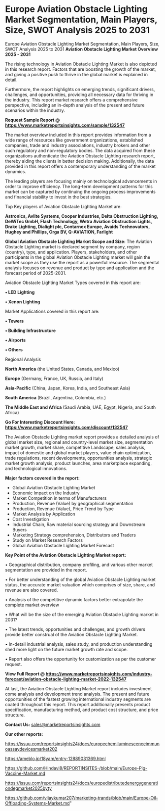 # Europe Aviation Obstacle Lighting Market Segmentation, Main Players, Size, SWOT Analysis 2025 to 2031
Europe Aviation Obstacle Lighting Market Segmentation, Main Players, Size, SWOT Analysis 2025 to 2031
<Strong> Aviation Obstacle Lighting Market Overview 2025 - 2031</strong>

The rising technology in Aviation Obstacle Lighting Market is also depicted in this research report. Factors that are boosting the growth of the market, and giving a positive push to thrive in the global market is explained in detail.

Furthermore, the report highlights on emerging trends, significant drivers, challenges, and opportunities, providing all necessary data for thriving in the industry. This report market research offers a comprehensive perspective, including an in-depth analysis of the present and future scenarios within the industry.

<strong>Request Sample Report @ <a href=https://www.marketreportsinsights.com/sample/132547>https://www.marketreportsinsights.com/sample/132547</a></strong>

The market overview included in this report provides information from a wide range of resources like government organizations, established companies, trade and industry associations, industry brokers and other such regulatory and non-regulatory bodies. The data acquired from these organizations authenticate the Aviation Obstacle Lighting research report, thereby aiding the clients in better decision making. Additionally, the data provided in this report offers a contemporary understanding of the market dynamics.

The leading players are focusing mainly on technological advancements in order to improve efficiency. The long-term development patterns for this market can be captured by continuing the ongoing process improvements and financial stability to invest in the best strategies.

Top Key players of Aviation Obstacle Lighting Market are:

<strong>Astronics, Avlite Systems, Cooper Industries, Delta Obstruction Lighting, DeWiTec GmbH, Flash Technology, Wetra Aviation Obstruction Lights, Drake Lighting, Dialight plc, Contarnex Europe, Avaids Technovators, Hughey and Phillips, Orga BV, Q-AVIATION, Farlight</strong>

<strong><b>Global Aviation Obstacle Lighting Market Scope and Size:</b></strong>
The Aviation Obstacle Lighting market is declared segment by company, region (country), type, and application. Players, stakeholders, and other participants in the global Aviation Obstacle Lighting market will gain the market scope as they use the report as a powerful resource. The segmental analysis focuses on revenue and product by type and application and the forecast period of 2025-2031.

Aviation Obstacle Lighting Market Types covered in this report are:

<strong>• LED Lighting

• Xenon Lighting</strong>

Market Applications covered in this report are:

<strong>• Towers

• Building Infrastructure

• Airports

• Others</strong> 

Regional Analysis

<strong>North America</strong> (the United States, Canada, and Mexico)

<strong>Europe</strong> (Germany, France, UK, Russia, and Italy)

<strong>Asia-Pacific</strong> (China, Japan, Korea, India, and Southeast Asia)

<strong>South America</strong> (Brazil, Argentina, Colombia, etc.)

<strong>The Middle East and Africa</strong> (Saudi Arabia, UAE, Egypt, Nigeria, and South Africa)

<strong>Go For Interesting Discount Here: <a href=https://www.marketreportsinsights.com/discount/132547>https://www.marketreportsinsights.com/discount/132547</a></strong>

The Aviation Obstacle Lighting market report provides a detailed analysis of global market size, regional and country-level market size, segmentation market growth, market share, competitive Landscape, sales analysis, impact of domestic and global market players, value chain optimization, trade regulations, recent developments, opportunities analysis, strategic market growth analysis, product launches, area marketplace expanding, and technological innovations.

<strong><b>Major factors covered in the report:</b></strong>
<ul>
  <li>Global Aviation Obstacle Lighting Market </li>
  <li>Economic Impact on the Industry</li>
  <li>Market Competition in terms of Manufacturers</li>
  <li>Production, Revenue (Value) by geographical segmentation</li>
  <li>Production, Revenue (Value), Price Trend by Type</li>
  <li>Market Analysis by Application</li>
  <li>Cost Investigation</li>
  <li>Industrial Chain, Raw material sourcing strategy and Downstream Buyers</li>
  <li>Marketing Strategy comprehension, Distributors and Traders</li>
  <li>Study on Market Research Factors</li>
  <li>Global Aviation Obstacle Lighting Market Forecast</li>
</ul>

<strong><b>Key Point of the Aviation Obstacle Lighting Market report:</b></strong>

• Geographical distribution, company profiling, and various other market segmentation are provided in the report.

• For better understanding of the global Aviation Obstacle Lighting market status, the accurate market valuation which comprises of size, share, and revenue are also covered.

• Analysis of the competitive dynamic factors better extrapolate the complete market overview

• What will be the size of the emerging Aviation Obstacle Lighting market in 2031?

• The latest trends, opportunities and challenges, and growth drivers provide better construal of the Aviation Obstacle Lighting Market.

• In-detail industrial analysis, sales study, and production understanding shed more light on the future market growth rate and scope.

• Report also offers the opportunity for customization as per the customer request.

<strong><b>View Full Report @ <a href=https://www.marketreportsinsights.com/industry-forecast/aviation-obstacle-lighting-market-2022-132547>https://www.marketreportsinsights.com/industry-forecast/aviation-obstacle-lighting-market-2022-132547</a></b></strong>


At last, the Aviation Obstacle Lighting Market report includes investment come analysis and development trend analysis. The present and future opportunities of the fastest growing international industry segments are coated throughout this report. This report additionally presents product specification, manufacturing method, and product cost structure, and price structure.

<strong>Contact Us:</strong>
sales@marketreportsinsights.com

<strong>Our other reports:</strong>

<a href=https://issuu.com/reportsinsights24/docs/europechemiluminescenceimmunoassaydevicesmarket202>https://issuu.com/reportsinsights24/docs/europechemiluminescenceimmunoassaydevicesmarket202</a>

<a href=https://ameblo.jp/18yam/entry-12889031369.html>https://ameblo.jp/18yam/entry-12889031369.html</a>

<a href=https://github.com/Hindavi8/REPORTINSITES-/blob/main/Europe-Pig-Vaccine-Market.md>https://github.com/Hindavi8/REPORTINSITES-/blob/main/Europe-Pig-Vaccine-Market.md</a>

<a href=https://issuu.com/reportsinsights24/docs/europedistributedenergygenerationdegmarket2025byty>https://issuu.com/reportsinsights24/docs/europedistributedenergygenerationdegmarket2025byty</a>

<a href=https://github.com/vijaykumar207/marketing-trands/blob/main/Europe-Oil-Offloading-Systems-Market.md>https://github.com/vijaykumar207/marketing-trands/blob/main/Europe-Oil-Offloading-Systems-Market.md</a>"
